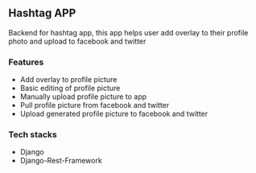 ## Hashtag APP

Backend for hashtag app, this app helps user add overlay to their profile photo and upload to facebook and twitter

### Features

- Add overlay to profile picture
- Basic editing of profile picture
- Manually upload profile picture to app
- Pull profile picture from facebook and twitter
- Upload generated profile picture to facebook and twitter

### Tech stacks

- Django
- Django-Rest-Framework
